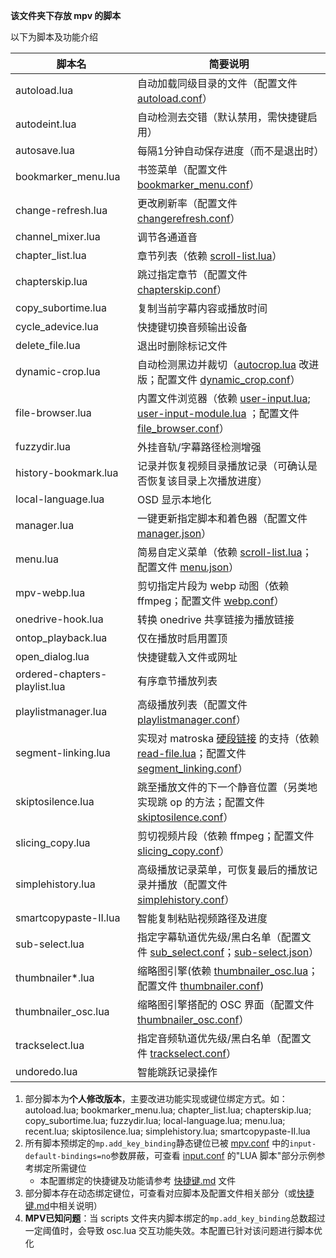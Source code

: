 **该文件夹下存放 mpv 的脚本**

以下为脚本及功能介绍

| 脚本名 | 简要说明 |
| --- | --- |
| autoload.lua | 自动加载同级目录的文件（配置文件 [autoload.conf](../script-opts/autoload.conf)） |
| autodeint.lua        | 自动检测去交错（默认禁用，需快捷键启用）       |
| autosave.lua         | 每隔1分钟自动保存进度（而不是退出时）    |
| bookmarker_menu.lua | 书签菜单（配置文件 [bookmarker_menu.conf](../script-opts/bookmarker_menu.conf)） |
| change-refresh.lua   | 更改刷新率（配置文件 [changerefresh.conf](../script-opts/changerefresh.conf)） |
| channel_mixer.lua    | 调节各通道音                             |
| chapter_list.lua | 章节列表（依赖 [scroll-list.lua](../script-modules/scroll-list.lua)） |
| chapterskip.lua | 跳过指定章节（配置文件 [chapterskip.conf](../script-opts/chapterskip.conf)） |
| copy_subortime.lua | 复制当前字幕内容或播放时间 |
| cycle_adevice.lua | 快捷键切换音频输出设备 |
| delete_file.lua | 退出时删除标记文件 |
| dynamic-crop.lua | 自动检测黑边并裁切（[autocrop.lua](https://github.com/mpv-player/mpv/blob/master/TOOLS/lua/autocrop.lua) 改进版；配置文件 [dynamic_crop.conf](../script-opts/dynamic_crop.conf)） |
| file-browser.lua | 内置文件浏览器（依赖 [user-input.lua](../scripts/user-input.lua); [user-input-module.lua](../script-modules/user-input-module.lua) ；配置文件 [file_browser.conf](../script-opts/file_browser.conf)） |
| fuzzydir.lua | 外挂音轨/字幕路径检测增强 |
| history-bookmark.lua | 记录并恢复视频目录播放记录（可确认是否恢复该目录上次播放进度） |
| local-language.lua | OSD 显示本地化 |
| manager.lua | 一键更新指定脚本和着色器（配置文件 [manager.json](../manager.json)） |
| menu.lua | 简易自定义菜单（依赖 [scroll-list.lua](../script-modules/scroll-list.lua)；配置文件 [menu.json](../script-opts/menu.json)） |
| mpv-webp.lua | 剪切指定片段为 webp 动图（依赖 ffmpeg；配置文件 [webp.conf](../script-opts/webp.conf)） |
| onedrive-hook.lua | 转换 onedrive 共享链接为播放链接 |
| ontop_playback.lua            | 仅在播放时启用置顶                                           |
| open_dialog.lua | 快捷键载入文件或网址                                           |
| ordered-chapters-playlist.lua | 有序章节播放列表 |
| playlistmanager.lua | 高级播放列表（配置文件 [playlistmanager.conf](../script-opts/playlistmanager.conf)） |
| segment-linking.lua | 实现对 matroska [硬段链接](https://www.ietf.org/archive/id/draft-ietf-cellar-matroska-06.html#name-hard-linking) 的支持（依赖  [read-file.lua](../script-modules/read-file.lua)；配置文件 [segment_linking.conf](../script-opts/segment_linking.conf)） |
| skiptosilence.lua | 跳至播放文件的下一个静音位置（另类地实现跳 op 的方法；配置文件 [skiptosilence.conf](../script-opts/skiptosilence.conf)） |
| slicing_copy.lua | 剪切视频片段（依赖 ffmpeg；配置文件 [slicing_copy.conf](../script-opts/slicing_copy.conf)） |
| simplehistory.lua | 高级播放记录菜单，可恢复最后的播放记录并播放（配置文件 [simplehistory.conf](../script-opts/simplehistory.conf)） |
| smartcopypaste-II.lua         | 智能复制粘贴视频路径及进度                                   |
| sub-select.lua | 指定字幕轨道优先级/黑白名单（配置文件 [sub_select.conf](../script-opts/sub_select.conf)；[sub-select.json](../script-opts/sub-select.json)） |
| thumbnailer*.lua          | 缩略图引擎(依赖 [thumbnailer_osc.lua](../scripts/thumbnailer_osc.lua)；配置文件 [thumbnailer.conf](../script-opts/thumbnailer.conf)) |
| thumbnailer_osc.lua         | 缩略图引擎搭配的 OSC 界面（配置文件 [thumbnailer_osc.conf](../script-opts/thumbnailer_osc.conf)） |
| trackselect.lua               | 指定音频轨道优先级/黑白名单（配置文件 [trackselect.conf](../script-opts/trackselect.conf)） |
| undoredo.lua                  | 智能跳跃记录操作                                             |

1. 部分脚本为**个人修改版本**，主要改进功能实现或键位绑定方式。如：autoload.lua; bookmarker_menu.lua; chapter_list.lua; chapterskip.lua; copy_subortime.lua; fuzzydir.lua; local-language.lua; menu.lua; recent.lua; skiptosilence.lua; simplehistory.lua;  smartcopypaste-II.lua
2. 所有脚本预绑定的`mp.add_key_binding`静态键位已被 [mpv.conf](../mpv.conf) 中的`input-default-bindings=no`参数屏蔽，可查看 [input.conf](../input.conf)  的"LUA 脚本"部分示例参考绑定所需键位  
   - 本配置绑定的快捷键及功能请参考 [快捷键.md](../快捷键.md) 文件
3. 部分脚本存在动态绑定键位，可查看对应脚本及配置文件相关部分（或[快捷键.md](../快捷键.md)中相关说明）
4. **MPV已知问题**：当 scripts 文件夹内脚本绑定的`mp.add_key_binding`总数超过一定阈值时，会导致 osc.lua 交互功能失效。本配置已针对该问题进行脚本优化

